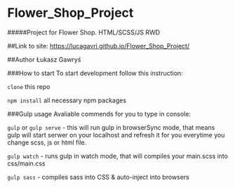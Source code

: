 # Flower_Shop_Project
#####Project for Flower Shop. 
HTML/SCSS/JS  RWD

##Link to site:
https://lucagavri.github.io/Flower_Shop_Project/

##Author
Łukasz Gawryś

###How to start To start development follow this instruction:

```clone``` this repo

```npm install``` all necessary npm packages

###Gulp usage Avaliable commends for you to type in console:

```gulp``` or ```gulp serve``` - this will run gulp in browserSync mode, that means gulp will start serwer on your localhost and refresh it for you everytime you change scss, js or html file.

```gulp watch``` - runs gulp in watch mode, that will compiles your main.scss into css/main.css

```gulp sass``` - compiles sass into CSS & auto-inject into browsers

